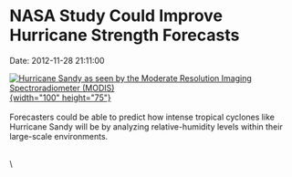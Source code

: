 NASA Study Could Improve Hurricane Strength Forecasts
=====================================================

Date: 2012-11-28 21:11:00

[![Hurricane Sandy as seen by the Moderate Resolution Imaging
Spectroradiometer
(MODIS)](http://www.jpl.nasa.gov/images/earth/hurricane/20121128/earth20121128-th.jpg){width="100"
height="75"}](http://www.jpl.nasa.gov/news/news.cfm?release=2012-373&rn=news.xml&rst=3602)\
\
Forecasters could be able to predict how intense tropical cyclones like
Hurricane Sandy will be by analyzing relative-humidity levels within
their large-scale environments.

\
\

